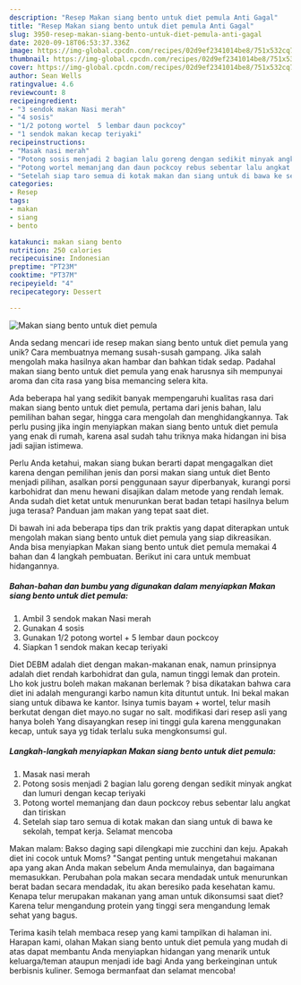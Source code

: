 ```yaml
---
description: "Resep Makan siang bento untuk diet pemula Anti Gagal"
title: "Resep Makan siang bento untuk diet pemula Anti Gagal"
slug: 3950-resep-makan-siang-bento-untuk-diet-pemula-anti-gagal
date: 2020-09-18T06:53:37.336Z
image: https://img-global.cpcdn.com/recipes/02d9ef2341014be8/751x532cq70/makan-siang-bento-untuk-diet-pemula-foto-resep-utama.jpg
thumbnail: https://img-global.cpcdn.com/recipes/02d9ef2341014be8/751x532cq70/makan-siang-bento-untuk-diet-pemula-foto-resep-utama.jpg
cover: https://img-global.cpcdn.com/recipes/02d9ef2341014be8/751x532cq70/makan-siang-bento-untuk-diet-pemula-foto-resep-utama.jpg
author: Sean Wells
ratingvalue: 4.6
reviewcount: 8
recipeingredient:
- "3 sendok makan Nasi merah"
- "4 sosis"
- "1/2 potong wortel  5 lembar daun pockcoy"
- "1 sendok makan kecap teriyaki"
recipeinstructions:
- "Masak nasi merah"
- "Potong sosis menjadi 2 bagian lalu goreng dengan sedikit minyak angkat dan lumuri dengan kecap teriyaki"
- "Potong wortel memanjang dan daun pockcoy rebus sebentar lalu angkat dan tiriskan"
- "Setelah siap taro semua di kotak makan dan siang untuk di bawa ke sekolah, tempat kerja. Selamat mencoba"
categories:
- Resep
tags:
- makan
- siang
- bento

katakunci: makan siang bento 
nutrition: 250 calories
recipecuisine: Indonesian
preptime: "PT23M"
cooktime: "PT37M"
recipeyield: "4"
recipecategory: Dessert

---
```



![Makan siang bento untuk diet pemula](https://img-global.cpcdn.com/recipes/02d9ef2341014be8/751x532cq70/makan-siang-bento-untuk-diet-pemula-foto-resep-utama.jpg)

Anda sedang mencari ide resep makan siang bento untuk diet pemula yang unik? Cara membuatnya memang susah-susah gampang. Jika salah mengolah maka hasilnya akan hambar dan bahkan tidak sedap. Padahal makan siang bento untuk diet pemula yang enak harusnya sih mempunyai aroma dan cita rasa yang bisa memancing selera kita.

Ada beberapa hal yang sedikit banyak mempengaruhi kualitas rasa dari makan siang bento untuk diet pemula, pertama dari jenis bahan, lalu pemilihan bahan segar, hingga cara mengolah dan menghidangkannya. Tak perlu pusing jika ingin menyiapkan makan siang bento untuk diet pemula yang enak di rumah, karena asal sudah tahu triknya maka hidangan ini bisa jadi sajian istimewa.

Perlu Anda ketahui, makan siang bukan berarti dapat mengagalkan diet karena dengan pemilihan jenis dan porsi makan siang untuk diet Bento menjadi pilihan, asalkan porsi penggunaan sayur diperbanyak, kurangi porsi karbohidrat dan menu hewani disajikan dalam metode yang rendah lemak. Anda sudah diet ketat untuk menurunkan berat badan tetapi hasilnya belum juga terasa? Panduan jam makan yang tepat saat diet.


Di bawah ini ada beberapa tips dan trik praktis yang dapat diterapkan untuk mengolah makan siang bento untuk diet pemula yang siap dikreasikan. Anda bisa menyiapkan Makan siang bento untuk diet pemula memakai 4 bahan dan 4 langkah pembuatan. Berikut ini cara untuk membuat hidangannya.

<!--inarticleads1-->

##### Bahan-bahan dan bumbu yang digunakan dalam menyiapkan Makan siang bento untuk diet pemula:

1. Ambil 3 sendok makan Nasi merah
1. Gunakan 4 sosis
1. Gunakan 1/2 potong wortel + 5 lembar daun pockcoy
1. Siapkan 1 sendok makan kecap teriyaki


Diet DEBM adalah diet dengan makan-makanan enak, namun prinsipnya adalah diet rendah karbohidrat dan gula, namun tinggi lemak dan protein. Lho kok justru boleh makan makanan berlemak ? bisa dikatakan bahwa cara diet ini adalah mengurangi karbo namun kita dituntut untuk. Ini bekal makan siang untuk dibawa ke kantor. Isinya tumis bayam + wortel, telur masih berkutat dengan diet mayo.no sugar no salt. modifikasi dari resep asli yang hanya boleh Yang disayangkan resep ini tinggi gula karena menggunakan kecap, untuk saya yg tidak terlalu suka mengkonsumsi gul. 

<!--inarticleads2-->

##### Langkah-langkah menyiapkan Makan siang bento untuk diet pemula:

1. Masak nasi merah
1. Potong sosis menjadi 2 bagian lalu goreng dengan sedikit minyak angkat dan lumuri dengan kecap teriyaki
1. Potong wortel memanjang dan daun pockcoy rebus sebentar lalu angkat dan tiriskan
1. Setelah siap taro semua di kotak makan dan siang untuk di bawa ke sekolah, tempat kerja. Selamat mencoba


Makan malam: Bakso daging sapi dilengkapi mie zucchini dan keju. Apakah diet ini cocok untuk Moms? &#34;Sangat penting untuk mengetahui makanan apa yang akan Anda makan sebelum Anda memulainya, dan bagaimana memasukkan. Perubahan pola makan secara mendadak untuk menurunkan berat badan secara mendadak, itu akan beresiko pada kesehatan kamu. Kenapa telur merupakan makanan yang aman untuk dikonsumsi saat diet? Karena telur mengandung protein yang tinggi sera mengandung lemak sehat yang bagus. 

Terima kasih telah membaca resep yang kami tampilkan di halaman ini. Harapan kami, olahan Makan siang bento untuk diet pemula yang mudah di atas dapat membantu Anda menyiapkan hidangan yang menarik untuk keluarga/teman ataupun menjadi ide bagi Anda yang berkeinginan untuk berbisnis kuliner. Semoga bermanfaat dan selamat mencoba!
